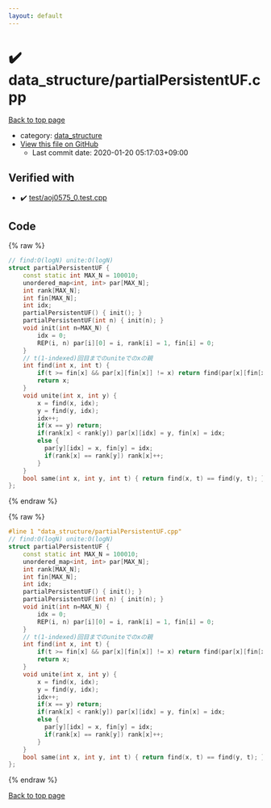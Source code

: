 ```yaml
---
layout: default
---
```


<!-- mathjax config similar to math.stackexchange -->
<script type="text/javascript" async
  src="https://cdnjs.cloudflare.com/ajax/libs/mathjax/2.7.5/MathJax.js?config=TeX-MML-AM_CHTML">
</script>
<script type="text/x-mathjax-config">
  MathJax.Hub.Config({
    TeX: { equationNumbers: { autoNumber: "AMS" }},
    tex2jax: {
      inlineMath: [ ['$','$'] ],
      processEscapes: true
    },
    "HTML-CSS": { matchFontHeight: false },
    displayAlign: "left",
    displayIndent: "2em"
  });
</script>

<script type="text/javascript" src="https://cdnjs.cloudflare.com/ajax/libs/jquery/3.4.1/jquery.min.js"></script>
<script src="https://cdn.jsdelivr.net/npm/jquery-balloon-js@1.1.2/jquery.balloon.min.js" integrity="sha256-ZEYs9VrgAeNuPvs15E39OsyOJaIkXEEt10fzxJ20+2I=" crossorigin="anonymous"></script>
<script type="text/javascript" src="../../assets/js/copy-button.js"></script>
<link rel="stylesheet" href="../../assets/css/copy-button.css" />


# :heavy_check_mark: data_structure/partialPersistentUF.cpp

<a href="../../index.html">Back to top page</a>

* category: <a href="../../index.html#c8f6850ec2ec3fb32f203c1f4e3c2fd2">data_structure</a>
* <a href="{{ site.github.repository_url }}/blob/master/data_structure/partialPersistentUF.cpp">View this file on GitHub</a>
    - Last commit date: 2020-01-20 05:17:03+09:00




## Verified with

* :heavy_check_mark: <a href="../../verify/test/aoj0575_0.test.cpp.html">test/aoj0575_0.test.cpp</a>


## Code

<a id="unbundled"></a>
{% raw %}
```cpp
// find:O(logN) unite:O(logN)
struct partialPersistentUF {
    const static int MAX_N = 100010;
    unordered_map<int, int> par[MAX_N];
    int rank[MAX_N];
    int fin[MAX_N];
    int idx;
    partialPersistentUF() { init(); }
    partialPersistentUF(int n) { init(n); }
    void init(int n=MAX_N) {
        idx = 0;
        REP(i, n) par[i][0] = i, rank[i] = 1, fin[i] = 0;
    }
    // t(1-indexed)回目までのuniteでのxの親
    int find(int x, int t) {
        if(t >= fin[x] && par[x][fin[x]] != x) return find(par[x][fin[x]], t);
        return x;
    }
    void unite(int x, int y) {
        x = find(x, idx);
        y = find(y, idx);
        idx++;
        if(x == y) return;
        if(rank[x] < rank[y]) par[x][idx] = y, fin[x] = idx;
        else {
          par[y][idx] = x, fin[y] = idx;
          if(rank[x] == rank[y]) rank[x]++;
        }
    }
    bool same(int x, int y, int t) { return find(x, t) == find(y, t); }
};
```
{% endraw %}

<a id="bundled"></a>
{% raw %}
```cpp
#line 1 "data_structure/partialPersistentUF.cpp"
// find:O(logN) unite:O(logN)
struct partialPersistentUF {
    const static int MAX_N = 100010;
    unordered_map<int, int> par[MAX_N];
    int rank[MAX_N];
    int fin[MAX_N];
    int idx;
    partialPersistentUF() { init(); }
    partialPersistentUF(int n) { init(n); }
    void init(int n=MAX_N) {
        idx = 0;
        REP(i, n) par[i][0] = i, rank[i] = 1, fin[i] = 0;
    }
    // t(1-indexed)回目までのuniteでのxの親
    int find(int x, int t) {
        if(t >= fin[x] && par[x][fin[x]] != x) return find(par[x][fin[x]], t);
        return x;
    }
    void unite(int x, int y) {
        x = find(x, idx);
        y = find(y, idx);
        idx++;
        if(x == y) return;
        if(rank[x] < rank[y]) par[x][idx] = y, fin[x] = idx;
        else {
          par[y][idx] = x, fin[y] = idx;
          if(rank[x] == rank[y]) rank[x]++;
        }
    }
    bool same(int x, int y, int t) { return find(x, t) == find(y, t); }
};

```
{% endraw %}

<a href="../../index.html">Back to top page</a>

